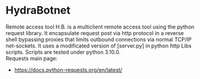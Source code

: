 # HydraBotnet
Remote access tool
H.B. is a multiclient remote access tool using the python request library. It encapsulate request post via http protocol in a reverse shell bypassing proxies that limits outbound connections via normal TCP/IP net-sockets. It uses a modificated version of [server.py] in python http Libs scripts. Scripts are tested under python 3.10.0.
<br>Requests main page:
- https://docs.python-requests.org/en/latest/
